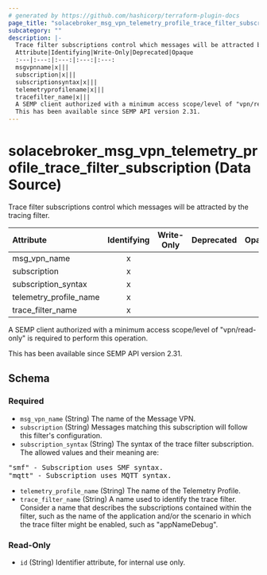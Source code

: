 ```yaml
---
# generated by https://github.com/hashicorp/terraform-plugin-docs
page_title: "solacebroker_msg_vpn_telemetry_profile_trace_filter_subscription Data Source - solacebroker"
subcategory: ""
description: |-
  Trace filter subscriptions control which messages will be attracted by the tracing filter.
  Attribute|Identifying|Write-Only|Deprecated|Opaque
  :---|:---:|:---:|:---:|:---:
  msgvpnname|x|||
  subscription|x|||
  subscriptionsyntax|x|||
  telemetryprofilename|x|||
  tracefilter_name|x|||
  A SEMP client authorized with a minimum access scope/level of "vpn/read-only" is required to perform this operation.
  This has been available since SEMP API version 2.31.
---
```


# solacebroker_msg_vpn_telemetry_profile_trace_filter_subscription (Data Source)

Trace filter subscriptions control which messages will be attracted by the tracing filter.


Attribute|Identifying|Write-Only|Deprecated|Opaque
:---|:---:|:---:|:---:|:---:
msg_vpn_name|x|||
subscription|x|||
subscription_syntax|x|||
telemetry_profile_name|x|||
trace_filter_name|x|||



A SEMP client authorized with a minimum access scope/level of "vpn/read-only" is required to perform this operation.

This has been available since SEMP API version 2.31.



<!-- schema generated by tfplugindocs -->
## Schema

### Required

- `msg_vpn_name` (String) The name of the Message VPN.
- `subscription` (String) Messages matching this subscription will follow this filter's configuration.
- `subscription_syntax` (String) The syntax of the trace filter subscription. The allowed values and their meaning are:

<pre>
"smf" - Subscription uses SMF syntax.
"mqtt" - Subscription uses MQTT syntax.
</pre>
- `telemetry_profile_name` (String) The name of the Telemetry Profile.
- `trace_filter_name` (String) A name used to identify the trace filter. Consider a name that describes the subscriptions contained within the filter, such as the name of the application and/or the scenario in which the trace filter might be enabled, such as "appNameDebug".

### Read-Only

- `id` (String) Identifier attribute, for internal use only.
